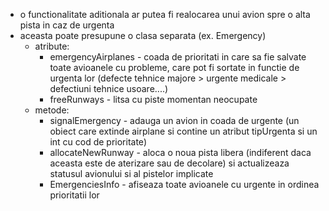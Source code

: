 - o functionalitate aditionala ar putea fi realocarea unui avion spre o alta pista in caz de urgenta
- aceasta poate presupune o clasa separata (ex. Emergency)
  - atribute:
    - emergencyAirplanes - coada de prioritati in care sa fie salvate toate avioanele cu probleme, care pot fi sortate in functie de urgenta lor (defecte tehnice majore > urgente medicale > defectiuni tehnice usoare....)
    - freeRunways - litsa cu piste momentan neocupate
  - metode:
    - signalEmergency - adauga un avion in coada de urgente (un obiect care extinde airplane si contine un atribut tipUrgenta si un int  cu cod de prioritate)
    - allocateNewRunway - aloca o noua pista libera (indiferent daca aceasta este de aterizare sau de decolare) si actualizeaza statusul avionului si al pistelor implicate
    - EmergenciesInfo - afiseaza toate avioanele cu urgente in ordinea prioritatii lor